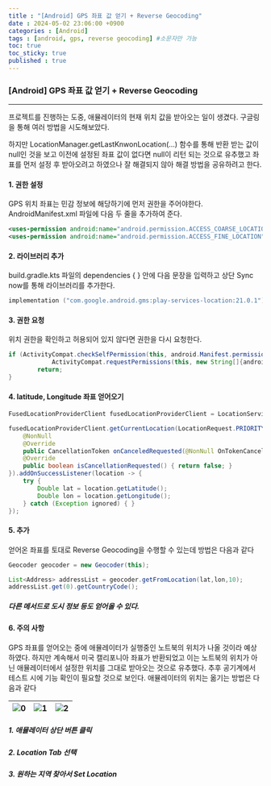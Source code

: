 ```yaml
---
title : "[Android] GPS 좌표 값 얻기 + Reverse Geocoding"
date : 2024-05-02 23:06:00 +0900
categories : [Android]
tags : [android, gps, reverse geocoding] #소문자만 가능
toc: true
toc_sticky: true
published : true
---
```


### [Android] GPS 좌표 값 얻기 + Reverse Geocoding

---



프로젝트를 진행하는 도중, 애뮬레이터의 현재 위치 값을 받아오는 일이 생겼다. 구글링을 통해 여러 방법을 시도해보았다. 

하지만 LocationManager.getLastKnwonLocation(...) 함수를 통해 반환 받는 값이 null인 것을 보고 이전에 설정된 좌표 값이 없다면 null이 리턴 되는 것으로 유추했고 좌표를 먼저 설정 후 받아오려고 하였으나 잘 해결되지 않아 해결 방법을 공유하려고 한다.



#### 1. 권한 설정

GPS 위치 좌표는 민감 정보에 해당하기에 먼저 권한을 주어야한다. AndroidManifest.xml 파일에 다음 두 줄을 추가하여 준다.

```xml
<uses-permission android:name="android.permission.ACCESS_COARSE_LOCATION" />
<uses-permission android:name="android.permission.ACCESS_FINE_LOCATION" />
```



#### 2. 라이브러리 추가

build.gradle.kts 파일의 dependencies { } 안에 다음 문장을 입력하고 상단 Sync now를 통해 라이브러리를 추가한다.

```kotlin
implementation ("com.google.android.gms:play-services-location:21.0.1")
```



#### 3. 권한 요청

위치 권한을 확인하고 허용되어 있지 않다면 권한을 다시 요청한다.

```java
if (ActivityCompat.checkSelfPermission(this, android.Manifest.permission.ACCESS_FINE_LOCATION) != PackageManager.PERMISSION_GRANTED && ActivityCompat.checkSelfPermission(this, android.Manifest.permission.ACCESS_COARSE_LOCATION) != PackageManager.PERMISSION_GRANTED) {
            ActivityCompat.requestPermissions(this, new String[]{android.Manifest.permission.ACCESS_FINE_LOCATION, android.Manifest.permission.ACCESS_COARSE_LOCATION}, 100);
        return;
}
```



#### 4. latitude, Longitude 좌표 얻어오기

```java
FusedLocationProviderClient fusedLocationProviderClient = LocationServices.getFusedLocationProviderClient(context);

fusedLocationProviderClient.getCurrentLocation(LocationRequest.PRIORITY_HIGH_ACCURACY, new CancellationToken() {
    @NonNull
    @Override
    public CancellationToken onCanceledRequested(@NonNull OnTokenCanceledListener onTokenCanceledListener) { return null; }
    @Override
    public boolean isCancellationRequested() { return false; }
}).addOnSuccessListener(location -> {
    try {
        Double lat = location.getLatitude();
        Double lon = location.getLongitude();
    } catch (Exception ignored) { }
});
```



#### 5. 추가

얻어온 좌표를 토대로 Reverse Geocoding을 수행할 수 있는데 방법은 다음과 같다

```java
Geocoder geocoder = new Geocoder(this);

List<Address> addressList = geocoder.getFromLocation(lat,lon,10);
addressList.get(0).getCountryCode();
```

##### 다른 메서드로 도시 정보 등도 얻어올 수 있다. 



#### 6. 주의 사항 

GPS 좌표를 얻어오는 중에 애뮬레이터가 실행중인 노트북의 위치가 나올 것이라 예상하였다. 하지만 계속해서 미국 캘리포니아 좌표가 반환되었고 이는 노트북의 위치가 아닌 애뮬레이터에서 설정한 위치를 그대로 받아오는 것으로 유추했다. 추후 공기계에서 테스트 시에 기능 확인이 필요할 것으로 보인다. 애뮬레이터의 위치는 옮기는 방법은 다음과 같다

| ![0](https://github.com/6-keem/BlogImageRepository/assets/113224939/38089533-2864-48fc-abdf-687da0e1f7c6) | ![1](https://github.com/6-keem/BlogImageRepository/assets/113224939/f6aca6a6-2f64-4fd4-b77b-8fff92696a9e) | ![2](https://github.com/6-keem/BlogImageRepository/assets/113224939/ee796d3a-843c-4b32-8c4a-25e5653dc0f1) |
| ------------------------------------------------------------ | ------------------------------------------------------------ | ------------------------------------------------------------ |

##### 1. 애뮬레이터 상단 버튼 클릭

##### 2. Location Tab 선택

##### 3. 원하는 지역 찾아서 Set Location 

